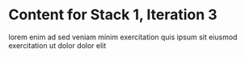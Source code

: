 # Content for Stack 1, Iteration 3
lorem enim ad sed veniam minim exercitation quis ipsum sit eiusmod exercitation ut dolor dolor elit 
